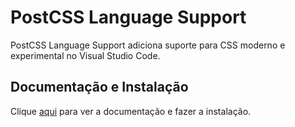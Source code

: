 # PostCSS Language Support

PostCSS Language Support adiciona suporte para CSS moderno e experimental no Visual Studio Code.

## Documentação e Instalação

Clique [aqui](https://marketplace.visualstudio.com/items?itemName=csstools.postcss) para ver a documentação e fazer a instalação.
